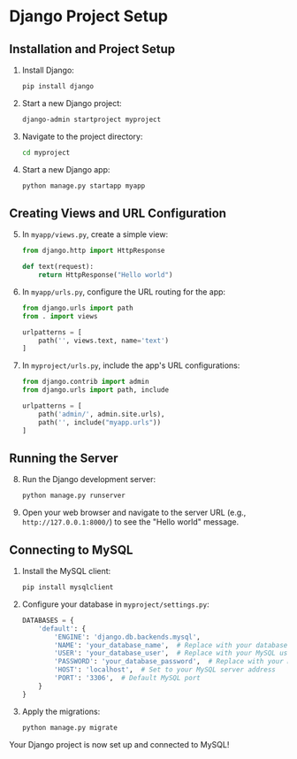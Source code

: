 # Django Project Setup

## Installation and Project Setup

1. Install Django:
    ```bash
    pip install django
    ```

2. Start a new Django project:
    ```bash
    django-admin startproject myproject
    ```

3. Navigate to the project directory:
    ```bash
    cd myproject
    ```

4. Start a new Django app:
    ```bash
    python manage.py startapp myapp
    ```

## Creating Views and URL Configuration

5. In `myapp/views.py`, create a simple view:
    ```python
    from django.http import HttpResponse

    def text(request):
        return HttpResponse("Hello world")
    ```

6. In `myapp/urls.py`, configure the URL routing for the app:
    ```python
    from django.urls import path
    from . import views

    urlpatterns = [
        path('', views.text, name='text')
    ]
    ```

7. In `myproject/urls.py`, include the app's URL configurations:
    ```python
    from django.contrib import admin
    from django.urls import path, include

    urlpatterns = [
        path('admin/', admin.site.urls),
        path('', include("myapp.urls"))
    ]
    ```

## Running the Server

8. Run the Django development server:
    ```bash
    python manage.py runserver
    ```

9. Open your web browser and navigate to the server URL (e.g., `http://127.0.0.1:8000/`) to see the "Hello world" message.

## Connecting to MySQL

1. Install the MySQL client:
    ```bash
    pip install mysqlclient
    ```

2. Configure your database in `myproject/settings.py`:
    ```python
    DATABASES = {
        'default': {
            'ENGINE': 'django.db.backends.mysql',
            'NAME': 'your_database_name',  # Replace with your database name
            'USER': 'your_database_user',  # Replace with your MySQL username
            'PASSWORD': 'your_database_password',  # Replace with your MySQL password
            'HOST': 'localhost',  # Set to your MySQL server address
            'PORT': '3306',  # Default MySQL port
        }
    }
    ```

3. Apply the migrations:
    ```bash
    python manage.py migrate
    ```

Your Django project is now set up and connected to MySQL!
